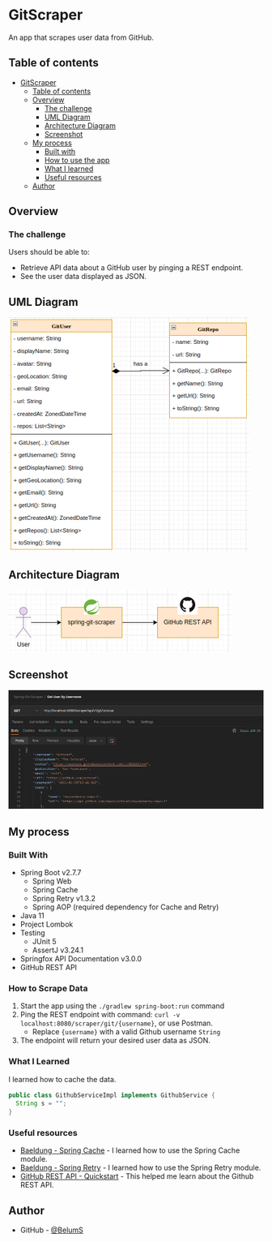 # GitScraper
An app that scrapes user data from GitHub.

## Table of contents
- [GitScraper](#gitscraper)
  - [Table of contents](#table-of-contents)
  - [Overview](#overview)
    - [The challenge](#the-challenge)
    - [UML Diagram](#uml-diagram)
    - [Architecture Diagram](#architecture-diagram)
    - [Screenshot](#screenshot)
  - [My process](#my-process)
    - [Built with](#built-with)
    - [How to use the app](#how-to-scrape-data)
    - [What I learned](#what-i-learned)
    - [Useful resources](#useful-resources)
  - [Author](#author)

## Overview

### The challenge
Users should be able to:
- Retrieve API data about a GitHub user by pinging a REST endpoint.
- See the user data displayed as JSON.

## UML Diagram
![](./src/main/resources/static/images/uml-diagram.png)

## Architecture Diagram
![](./src/main/resources/static/images/architecture-diagram.png)

## Screenshot
![](./src/main/resources/static/images/ss.png)

## My process
### Built With
* Spring Boot v2.7.7
  * Spring Web
  * Spring Cache
  * Spring Retry v1.3.2
  * Spring AOP (required dependency for Cache and Retry)
* Java 11
* Project Lombok 
* Testing
  * JUnit 5
  * AssertJ v3.24.1
* Springfox API Documentation v3.0.0
* GitHub REST API

### How to Scrape Data
1. Start the app using the `./gradlew spring-boot:run` command
2. Ping the REST endpoint with command: `curl -v localhost:8080/scraper/git/{username}`, or use Postman.
     * Replace `{username}` with a valid Github username `String`
3. The endpoint will return your desired user data as JSON.

### What I Learned

I learned how to cache the data.

```java
public class GithubServiceImpl implements GithubService {
  String s = "";
}
```

### Useful resources
- [Baeldung - Spring Cache](https://www.baeldung.com/spring-cache-tutorial) - I learned how to use the Spring Cache module.
- [Baeldung - Spring Retry](https://www.baeldung.com/spring-retry) - I learned how to use the Spring Retry module.
- [GitHub REST API - Quickstart](https://docs.github.com/en/rest/quickstart?apiVersion=2022-11-28) - This helped me learn about the Github REST API.

## Author
- GitHub - [@BelumS](https://github.com/BelumS/spring-git-scraper)
